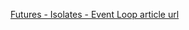 [Futures - Isolates - Event Loop article url](https://www.didierboelens.com/2019/01/futures-isolates-event-loop/)
